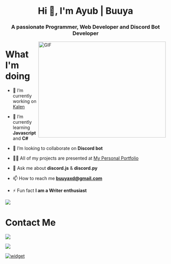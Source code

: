 <h1 align="center">Hi 👋, I'm Ayub | Buuya</h1>
<h3 align="center">A passionate Programmer, Web Developer and Discord Bot Developer</h3>

<img align="right" alt="GIF" src="https://github.com/BuuyaXD/BuuyaXD/blob/main/heckerr.gif" width="400" height="300" />

# What I'm doing

- 🔭 I’m currently working on [Kalen](https://github.com/buuyaxd/kalen)

- 🌱 I’m currently learning **Javascript** and **C#**

- 👯 I’m looking to collaborate on **Discord bot**

- 👨‍💻 All of my projects are presented at [My Personal Portfolio](https://buuya.github.io)

- 💬 Ask me about **discord.js** & **discord.py**

- 📫 How to reach me **buuyaxd@gmail.com**

- ⚡ Fun fact **I am a Writer enthusiast**
	
<a href="https://buuyaxd.github.io"><img src="https://forthebadge.com/images/badges/ctrl-c-ctrl-v.svg"/>
</a>

# Contact Me
![](https://dcbadge.vercel.app/api/shield/700173927871152131)

<a href="https://twitter.com/BuuyaXD" target="blank"><img src="https://img.shields.io/twitter/follow/BuuyaXD?logo=twitter&style=for-the-badge"/>
	
[![widget](https://discord.com/widget?id=913741854305034240&theme=dark)](https://discord.gg/nmQqyaDrrU)
	
	
